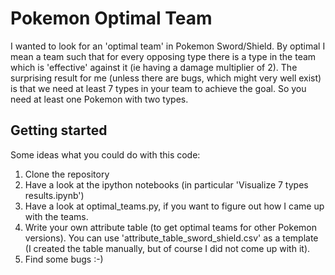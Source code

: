 # Pokemon Optimal Team

I wanted to look for an 'optimal team' in Pokemon Sword/Shield. By optimal I mean a team such that for every opposing type there is a type in the team which is 'effective' against it (ie having a damage multiplier of 2). The surprising result for me (unless there are bugs, which might very well exist) is that we need at least 7 types in your team to achieve the goal. So you need at least one Pokemon with two types. 

## Getting started

Some ideas what you could do with this code:

1. Clone the repository
2. Have a look at the ipython notebooks (in particular 'Visualize 7 types results.ipynb')
3. Have a look at optimal_teams.py, if you want to figure out how I came up with the teams.
4. Write your own attribute table (to get optimal teams for other Pokemon versions). You can use 'attribute_table_sword_shield.csv' as a template (I created the table manually, but of course I did not come up with it).
5. Find some bugs :-)
